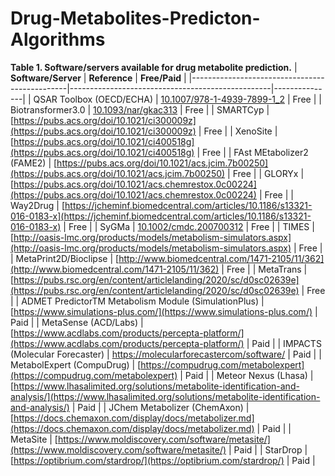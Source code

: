 # Drug-Metabolites-Predicton-Algorithms

**Table 1. Software/servers available for drug metabolite prediction.**
| **Software/Server**                              | **Reference**                                       | **Free/Paid** |
|-----------------------------------------------|--------------------------------------------------|---------------|
| QSAR Toolbox (OECD/ECHA)                       | [10.1007/978-1-4939-7899-1_2](https://doi.org/10.1007/978-1-4939-7899-1_2) | Free      |
| Biotransformer3.0                             | [10.1093/nar/gkac313](https://doi.org/10.1093/nar/gkac313) | Free      |
| SMARTCyp                                      | [https://pubs.acs.org/doi/10.1021/ci300009z](https://pubs.acs.org/doi/10.1021/ci300009z) | Free      |
| XenoSite                                      | [https://pubs.acs.org/doi/10.1021/ci400518g](https://pubs.acs.org/doi/10.1021/ci400518g) | Free      |
| FAst MEtabolizer2 (FAME2)                      | [https://pubs.acs.org/doi/10.1021/acs.jcim.7b00250](https://pubs.acs.org/doi/10.1021/acs.jcim.7b00250) | Free      |
| GLORYx                                        | [https://pubs.acs.org/doi/10.1021/acs.chemrestox.0c00224](https://pubs.acs.org/doi/10.1021/acs.chemrestox.0c00224) | Free      |
| Way2Drug                                      | [https://jcheminf.biomedcentral.com/articles/10.1186/s13321-016-0183-x](https://jcheminf.biomedcentral.com/articles/10.1186/s13321-016-0183-x) | Free      |
| SyGMa                                         | [10.1002/cmdc.200700312](https://doi.org/10.1002/cmdc.200700312) | Free      |
| TIMES                                         | [http://oasis-lmc.org/products/models/metabolism-simulators.aspx](http://oasis-lmc.org/products/models/metabolism-simulators.aspx) | Free      |
| MetaPrint2D/Bioclipse                         | [http://www.biomedcentral.com/1471-2105/11/362](http://www.biomedcentral.com/1471-2105/11/362) | Free      |
| MetaTrans                                     | [https://pubs.rsc.org/en/content/articlelanding/2020/sc/d0sc02639e](https://pubs.rsc.org/en/content/articlelanding/2020/sc/d0sc02639e) | Free      |
| ADMET PredictorTM Metabolism Module (SimulationPlus) | [https://www.simulations-plus.com/](https://www.simulations-plus.com/) | Paid          |
| MetaSense (ACD/Labs)                           | [https://www.acdlabs.com/products/percepta-platform/](https://www.acdlabs.com/products/percepta-platform/) | Paid          |
| IMPACTS (Molecular Forecaster)                 | [https://molecularforecastercom/software/](https://molecularforecastercom/software/) | Paid          |
| MetabolExpert (CompuDrug)                      | [https://compudrug.com/metabolexpert](https://compudrug.com/metabolexpert) | Paid          |
| Meteor Nexus (Lhasa)                          | [https://www.lhasalimited.org/solutions/metabolite-identification-and-analysis/](https://www.lhasalimited.org/solutions/metabolite-identification-and-analysis/) | Paid          |
| JChem Metabolizer (ChemAxon)                   | [https://docs.chemaxon.com/display/docs/metabolizer.md](https://docs.chemaxon.com/display/docs/metabolizer.md) | Paid          |
| MetaSite                                      | [https://www.moldiscovery.com/software/metasite/](https://www.moldiscovery.com/software/metasite/) | Paid          |
| StarDrop                                       | [https://optibrium.com/stardrop/](https://optibrium.com/stardrop/) | Paid          |
